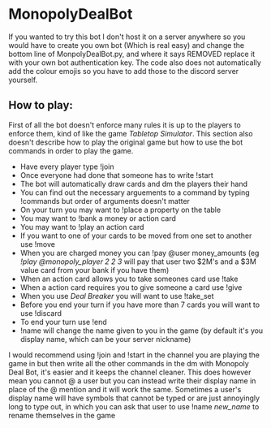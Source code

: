 # MonopolyDealBot

If you wanted to try this bot I don't host it on a server anywhere so you would have to create you own bot (Which is real easy) and change the bottom line of MonpolyDealBot.py, and where it says REMOVED replace it with your own bot authentication key. The code also does not automatically add the colour emojis so you have to add those to the discord server yourself.

## How to play:
First of all the bot doesn't enforce many rules it is up to the players to enforce them, kind of like the game *Tabletop Simulator*. This section also doesn't describe how to play the original game but how to use the bot commands in order to play the game.

* Have every player type !join
* Once everyone had done that someone has to write !start
* The bot will automatically draw cards and dm the players their hand
* You can find out the necessary arguements to a command by typing !commands but order of arguments doesn't matter
* On your turn you may want to !place a property on the table
* You may want to !bank a money or action card
* You may want to !play an action card
* If you want to one of your cards to be moved from one set to another use !move
* When you are charged money you can !pay @user money_amounts (eg *!play @monopoly_player 2 2 3* will pay that user two $2M's and a $3M value card from your bank if you have them)
* When an action card allows you to take someones card use !take
* When a action card requires you to give someone a card use !give
* When you use *Deal Breaker* you will want to use !take_set
* Before you end your turn if you have more than 7 cards you will want to use !discard
* To end your turn use !end
* !name will change the name given to you in the game (by default it's you display name, which can be your server nickname)

I would recommend using !join and !start in the channel you are playing the game in but then write all the other commands in the dm with Monopoly Deal Bot, it's easier and it keeps the channel cleaner. This does however mean you cannot @ a user but you can instead write their display name in place of the @ mention and it will work the same. Sometimes a user's display name will have symbols that cannot be typed or are just annoyingly long to type out, in which you can ask that user to use !name *new_name* to rename themselves in the game
